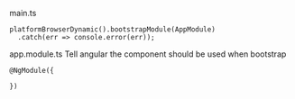 main.ts
```
platformBrowserDynamic().bootstrapModule(AppModule)
  .catch(err => console.error(err));
```

app.module.ts
Tell angular the component should be used when bootstrap
```
@NgModule({

})
```